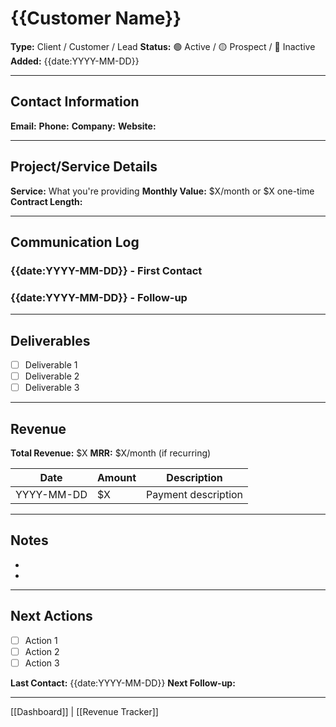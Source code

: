 # {{Customer Name}}

**Type:** Client / Customer / Lead
**Status:** 🟢 Active / 🟡 Prospect / 🔴 Inactive
**Added:** {{date:YYYY-MM-DD}}

---

## Contact Information

**Email:**
**Phone:**
**Company:**
**Website:**

---

## Project/Service Details

**Service:** What you're providing
**Monthly Value:** $X/month or $X one-time
**Contract Length:**

---

## Communication Log

### {{date:YYYY-MM-DD}} - First Contact


### {{date:YYYY-MM-DD}} - Follow-up


---

## Deliverables

- [ ] Deliverable 1
- [ ] Deliverable 2
- [ ] Deliverable 3

---

## Revenue

**Total Revenue:** $X
**MRR:** $X/month (if recurring)

| Date | Amount | Description |
|------|--------|-------------|
| YYYY-MM-DD | $X | Payment description |

---

## Notes

-
-

---

## Next Actions

- [ ] Action 1
- [ ] Action 2
- [ ] Action 3

**Last Contact:** {{date:YYYY-MM-DD}}
**Next Follow-up:**

---

[[Dashboard]] | [[Revenue Tracker]]
